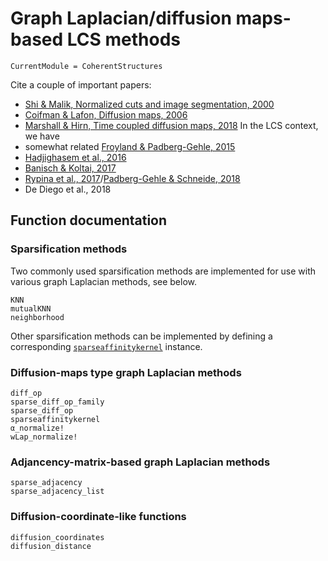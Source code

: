 # Graph Laplacian/diffusion maps-based LCS methods

```@meta
CurrentModule = CoherentStructures
```

Cite a couple of important papers:
   * [Shi & Malik, Normalized cuts and image segmentation, 2000](https://dx.doi.org/10.1109/34.868688)
   * [Coifman & Lafon, Diffusion maps, 2006](https://dx.doi.org/10.1016/j.acha.2006.04.006)
   * [Marshall & Hirn, Time coupled diffusion maps, 2018](https://dx.doi.org/10.1016/j.acha.2017.11.003)
In the LCS context, we have
   * somewhat related [Froyland & Padberg-Gehle, 2015](https://dx.doi.org/10.1063/1.4926372)
   * [Hadjighasem et al., 2016](http://dx.doi.org/10.1103/PhysRevE.93.063107)
   * [Banisch & Koltai, 2017](https://dx.doi.org/10.1063/1.4971788)
   * [Rypina et al., 2017](https://dx.doi.org/10.5194/npg-24-189-2017)/[Padberg-Gehle & Schneide, 2018](https://dx.doi.org/10.5194/npg-24-661-2017)
   * De Diego et al., 2018

## Function documentation

### Sparsification methods

Two commonly used sparsification methods are implemented for use with various
graph Laplacian methods, see below.

```@docs
KNN
mutualKNN
neighborhood
```

Other sparsification methods can be implemented by defining a corresponding [`sparseaffinitykernel`](@ref) instance.

### Diffusion-maps type graph Laplacian methods

```@docs
diff_op
sparse_diff_op_family
sparse_diff_op
sparseaffinitykernel
α_normalize!
wLap_normalize!
```

### Adjancency-matrix-based graph Laplacian methods

```@docs
sparse_adjacency
sparse_adjacency_list
```

### Diffusion-coordinate-like functions

```@docs
diffusion_coordinates
diffusion_distance
```
